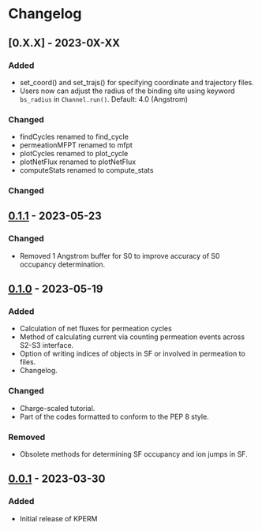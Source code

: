 # Changelog

## [0.X.X] - 2023-0X-XX

### Added
- set_coord() and set_trajs() for specifying coordinate and trajectory files.
- Users now can adjust the radius of the binding site using keyword `bs_radius` in `Channel.run()`. Default: 4.0 (Angstrom)

### Changed
- findCycles renamed to find_cycle
- permeationMFPT renamed to mfpt
- plotCycles renamed to plot_cycle
- plotNetFlux renamed to plotNetFlux
- computeStats renamed to compute_stats

### Changed

## [0.1.1] - 2023-05-23

### Changed

- Removed 1 Angstrom buffer for S0 to improve accuracy of S0 occupancy determination.

## [0.1.0] - 2023-05-19

### Added

- Calculation of net fluxes for permeation cycles
- Method of calculating current via counting permeation events across S2-S3 interface.
- Option of writing indices of objects in SF or involved in permeation to files.
- Changelog.

### Changed

- Charge-scaled tutorial.
- Part of the codes formatted to conform to the PEP 8 style.

### Removed

- Obsolete methods for determining SF occupancy and ion jumps in SF.

## [0.0.1] - 2023-03-30

### Added

- Initial release of KPERM

[0.1.1]: https://github.com/deGrootLab/KPerm/compare/v0.1.0...v0.1.1
[0.1.0]: https://github.com/deGrootLab/KPerm/compare/v0.0.1...v0.1.0
[0.0.1]: https://github.com/deGrootLab/KPerm/releases/tag/v0.0.1

